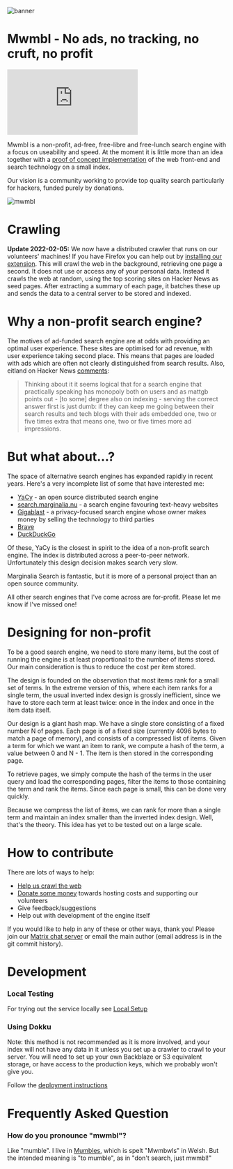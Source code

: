 ![banner](docs/assets/images/banner_mwmbl.svg)

# Mwmbl - **No ads, no tracking, no cruft, no profit**

[![Matrix](https://img.shields.io/matrix/mwmbl:matrix.org)](https://matrix.to/#/#mwmbl:matrix.org)

Mwmbl is a non-profit, ad-free, free-libre and free-lunch search
engine with a focus on useability and speed. At the moment it is
little more than an idea together with a [proof of concept
implementation](https://mwmbl.org/) of
the web front-end and search technology on a small index.

Our vision is a community working to provide top quality search
particularly for hackers, funded purely by donations.

![mwmbl](https://user-images.githubusercontent.com/1283077/218265959-be4220b4-dcf0-47ab-acd3-f06df0883b52.gif)

Crawling
========

**Update 2022-02-05:** We now have a distributed crawler that runs on
our volunteers' machines! If you have Firefox you can help out by
[installing our
extension](https://addons.mozilla.org/en-GB/firefox/addon/mwmbl-web-crawler/). This
will crawl the web in the background, retrieving one page a second. It
does not use or access any of your personal data. Instead it crawls
the web at random, using the top scoring sites on Hacker News as seed
pages. After extracting a summary of each page, it batches these up
and sends the data to a central server to be stored and indexed.

Why a non-profit search engine?
===============================

The motives of ad-funded search engine are at odds with providing an
optimal user experience. These sites are optimised for ad revenue,
with user experience taking second place. This means that pages are
loaded with ads which are often not clearly distinguished from search
results. Also, eitland on Hacker News
[comments](https://news.ycombinator.com/item?id=29427442):

> Thinking about it it seems logical that for a search engine that
> practically speaking has monopoly both on users and as mattgb points
> out - [to some] degree also on indexing - serving the correct answer
> first is just dumb: if they can keep me going between their search
> results and tech blogs with their ads embedded one, two or five
> times extra that means one, two or five times more ad impressions.

But what about...?
==================

The space of alternative search engines has expanded rapidly in recent
years. Here's a very incomplete list of some that have interested me:

 - [YaCy](https://yacy.net/) - an open source distributed search engine
 - [search.marginalia.nu](https://search.marginalia.nu/) - a search
   engine favouring text-heavy websites
 - [Gigablast](https://gigablast.com/) - a privacy-focused search
   engine whose owner makes money by selling the technology to third
   parties
 - [Brave](https://search.brave.com/)
 - [DuckDuckGo](https://duckduckgo.com/)

Of these, YaCy is the closest in spirit to the idea of a non-profit
search engine. The index is distributed across a peer-to-peer
network. Unfortunately this design decision makes search very slow.

Marginalia Search is fantastic, but it is more of a personal project
than an open source community.

All other search engines that I've come across are for-profit. Please
let me know if I've missed one!

Designing for non-profit
========================

To be a good search engine, we need to store many items, but the cost
of running the engine is at least proportional to the number of items
stored. Our main consideration is thus to reduce the cost per item
stored.

The design is founded on the observation that most items rank for a
small set of terms. In the extreme version of this, where each item
ranks for a single term, the usual inverted index design is grossly
inefficient, since we have to store each term at least twice: once in
the index and once in the item data itself.

Our design is a giant hash map. We have a single store consisting of a
fixed number N of pages. Each page is of a fixed size (currently 4096
bytes to match a page of memory), and consists of a compressed list of
items. Given a term for which we want an item to rank, we compute a
hash of the term, a value between 0 and N - 1. The item is then stored
in the corresponding page.

To retrieve pages, we simply compute the hash of the terms in the user
query and load the corresponding pages, filter the items to those
containing the term and rank the items. Since each page is small, this
can be done very quickly.

Because we compress the list of items, we can rank for more than a
single term and maintain an index smaller than the inverted index
design. Well, that's the theory. This idea has yet to be tested out on
a large scale.

How to contribute
=================

There are lots of ways to help:
 - [Help us crawl the
   web](https://addons.mozilla.org/en-GB/firefox/addon/mwmbl-web-crawler/)
 - [Donate some money](https://opencollective.com/mwmbl) towards
   hosting costs and supporting our volunteers
 - Give feedback/suggestions
 - Help out with development of the engine itself

If you would like to help in any of these or other ways, thank you!
Please join our [Matrix chat
server](https://matrix.to/#/#mwmbl:matrix.org) or email the main
author (email address is in the git commit history).


Development
===========

### Local Testing

For trying out the service locally see [Local Setup](docs/development.md)

### Using Dokku

Note: this method is not recommended as it is more involved, and your index will not have any data in it unless you 
set up a crawler to crawl to your server. You will need to set  up your own Backblaze or S3 equivalent storage, or 
have access to the production keys, which we probably won't give you.

Follow the [deployment instructions](https://github.com/mwmbl/mwmbl/wiki/Deployment)


Frequently Asked Question
=========================

### How do you pronounce "mwmbl"?

Like "mumble". I live in
[Mumbles](https://en.wikipedia.org/wiki/Mumbles), which is spelt
"Mwmbwls" in Welsh. But the intended meaning is "to mumble", as in
"don't search, just mwmbl!"
